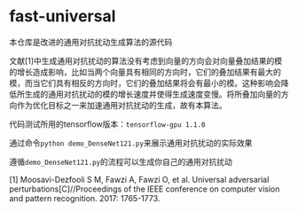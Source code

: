 # fast-universal

本仓库是改进的通用对抗扰动生成算法的源代码

文献[1]中生成通用对抗扰动的算法没有考虑到向量的方向会对向量叠加结果的模的增长造成影响，比如当两个向量具有相同的方向时，它们的叠加结果有最大的模，而当它们具有相反的方向时，它们的叠加结果将会有最小的模。这种影响会降低所生成的通用对抗扰动的模的增长速度并使得生成速度变慢。将所叠加向量的方向作为优化目标之一来加速通用对抗扰动的生成，故有本算法。

代码测试所用的tensorflow版本：`tensorflow-gpu 1.1.0`

通过命令`python demo_DenseNet121.py`来展示通用对抗扰动的实际效果

遵循`demo_DenseNet121.py`的流程可以生成你自己的通用对抗扰动

[1] Moosavi-Dezfooli S M, Fawzi A, Fawzi O, et al. Universal adversarial perturbations[C]//Proceedings of the IEEE conference on computer vision and pattern recognition. 2017: 1765-1773.
